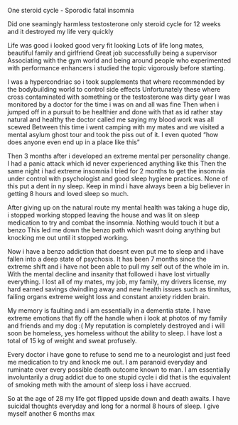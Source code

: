 One steroid cycle - Sporodic fatal insomnia 

Did one seamingly harmless testosterone only steroid cycle for 12 weeks and it destroyed my life very quickly

Life was good i looked good very fit looking
Lots of life long mates, beautiful family and girlfriend Great job successfully being a supervisor
Associating with the gym world and being around people who experimented with performance enhancers i studied the topic vigorously before starting.  

I was a hypercondriac so i took supplements that where recommended by the bodybuilding world to control side effects
Unfortunately these where cross contaminated with something or the testosterone was dirty gear
I was monitored by a doctor for the time i was on and all was fine 
Then when i jumped off in a pursuit to be healthier and done with that as id rather stay natural and healthy the doctor called me saying my blood work was all scewed
Between this time i went camping with my mates and we visited a mental asylum ghost tour and took the piss out of it. I even quoted “how does anyone even end up in a place like this”

Then 3 months after i developed an extreme mental per personality change. I had a panic attack which id never experienced anything like this
Then the same night i had extreme insomnia
I tried for 2 months to get the insomnia under control with psychologist and good sleep hygiene practices. None of this put a dent in ny sleep. Keep in mind i have always been a big believer in getting 8 hours and loved sleep so much. 

After giving up on the natural route my mental health was taking a huge dip, i stopped working stopped leaving the house and was lit on sleep medication to try and combat the insomnia. Nothing would touch it but a benzo
This led me down the benzo path which wasnt doing anything but knocking me out until it stopped working. 

Now i have a benzo addiction that doesnt even put me to sleep and i have fallen into a deep state of psychosis. It has been 7 months since the extreme shift and i have not been able to pull my self out of the whole im in. With the mental decline and insanity that followed i have lost virtually everything. I lost all of my mates, my job, my family, my drivers license, my hard earned savings dwindling away and new health issues such as tinnitus, failing organs extreme weight loss and constant anxiety ridden brain. 

My memory is faulting and i am essentially in a dementia state. I have extreme emotions that fly off the handle when i look at photos of my family and friends and my dog :(
My reputation is completely destroyed and i will soon be homeless, yes homeless without the ability to sleep. I have lost a total of 15 kg of weight and sweat profusely. 

Every doctor i have gone to refuse to send me to a neurologist and just feed me medication to try and knock me out. 
I am paranoid everyday and ruminate over every possible death outcome known to man.
I am essentially involuntarily a drug addict due to one stupid cycle i did that is the equivalent of smoking meth with the amount of sleep loss i have accrued. 

So at the age of 28 my life got flipped upside down and death awaits. I have suicidal thoughts everyday and long for a normal 8 hours of sleep. I give myself another 6 months max 